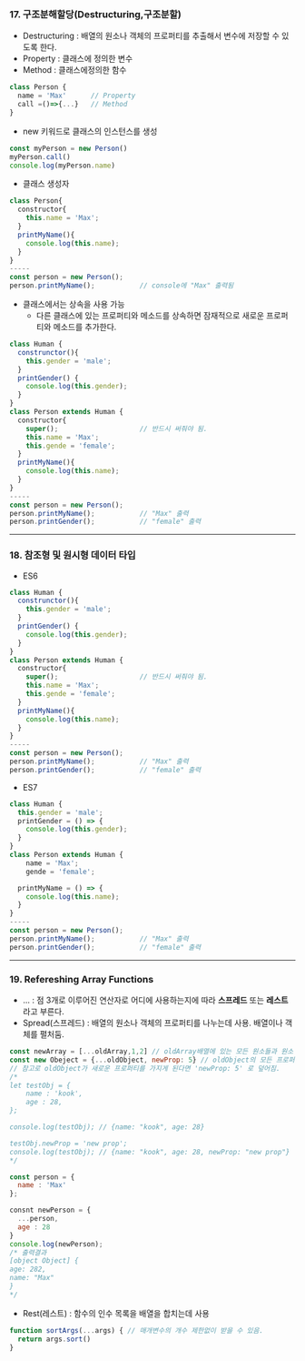 ### 17. 구조분해할당(Destructuring,구조분할)

- Destructuring : 배열의 원소나 객체의 프로퍼티를 추출해서 변수에 저장할 수 있도록 한다.
- Property : 클래스에 정의한 변수
- Method : 클래스에정의한 함수

```javascript
class Person {
  name = 'Max' 		// Property
  call =()=>{...}	// Method
}
```

- new 키워드로 클래스의 인스턴스를 생성

```javascript
const myPerson = new Person()
myPerson.call()
console.log(myPerson.name)
```

- 클래스 생성자

```javascript
class Person{
  constructor{
    this.name = 'Max';
  }
  printMyName(){
  	console.log(this.name);
  }
}
-----
const person = new Person();
person.printMyName();			// console에 "Max" 출력됨
```

- 클래스에서는 상속을 사용 가능
  - 다른 클래스에 있는 프로퍼티와 메소드를 상속하면 잠재적으로 새로운 프로퍼티와 메소드를 추가한다.

```javascript
class Human {
  construnctor(){
    this.gender = 'male';
  }
  printGender() {
    console.log(this.gender);
  }
}
class Person extends Human {
  constructor{
    super();					// 반드시 써줘야 됨.
    this.name = 'Max';
    this.gende = 'female';
  }
  printMyName(){
  	console.log(this.name);
  }
}
-----
const person = new Person();
person.printMyName();			// "Max" 출력
person.printGender();			// "female" 출력
```



------

### 18. 참조형 및 원시형 데이터 타입

- ES6

```javascript
class Human {
  construnctor(){
    this.gender = 'male';
  }
  printGender() {
    console.log(this.gender);
  }
}
class Person extends Human {
  constructor{
    super();					// 반드시 써줘야 됨.
    this.name = 'Max';
    this.gende = 'female';
  }
  printMyName(){
  	console.log(this.name);
  }
}
-----
const person = new Person();
person.printMyName();			// "Max" 출력
person.printGender();			// "female" 출력
```

- ES7

```javascript
class Human {
  this.gender = 'male';
  printGender = () => {
    console.log(this.gender);
  }
}
class Person extends Human {
    name = 'Max';
    gende = 'female';

  printMyName = () => {
  	console.log(this.name);
  }
}
-----
const person = new Person();
person.printMyName();			// "Max" 출력
person.printGender();			// "female" 출력
```



------

### 19. Refereshing Array Functions

-  ...  : 점 3개로 이루어진 연산자로 어디에 사용하는지에 따라 **스프레드** 또는 **레스트**라고 부른다.
-  Spread(스프레드) : 배열의 원소나 객체의 프로퍼티를 나누는데 사용. 배열이나 객체를 펼처둠.

```javascript
const newArray = [...oldArray,1,2] // oldArray배열에 있는 모든 원소들과 원소 1,2를 더 추가한 새 배열
const new Obeject = {...oldObject, newProp: 5} // oldObject의 모든 프로퍼티와 값을 꺼내서 새 객체의 키 값으로 추가
// 참고로 oldObject가 새로운 프로퍼티를 가지게 된다면 'newProp: 5' 로 덮어짐.
/*
let testObj = {
    name : 'kook',
    age : 28,
};

console.log(testObj); // {name: "kook", age: 28}

testObj.newProp = 'new prop';
console.log(testObj); // {name: "kook", age: 28, newProp: "new prop"}
*/
```

```javascript
const person = {
  name : 'Max'
};

consnt newPerson = {
  ...person,
  age : 28
}
console.log(newPerson); 
/* 출력결과
[object Object] {
age: 282,
name: "Max"
}
*/
```



- Rest(레스트) : 함수의 인수 목록을  배열을 합치는데 사용

```javascript
function sortArgs(...args) { // 매개변수의 개수 제한없이 받을 수 있음.
  return args.sort()
}
```